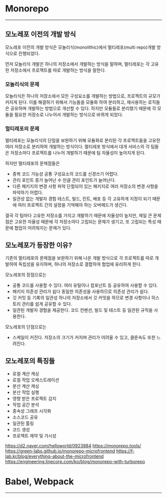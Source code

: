 # Monorepo
---
## 모노레포 이전의 개발 방식

모노레포 이전의 개발 방식은 모놀리식(monolithic)에서 멀티레포(multi repo)개발 방식으로 진행되었다.

먼저 모놀리식 개발은 하나의 저장소에서 개발하는 방식을 말하며, 멀티레포는 각 고유한 저장소에서 프로젝트를 따로 개발하는 방식을 말한다.

### 모놀리식의 문제
모놀리식은 하나의 저장소에서 모든 구성요소를 개발하는 방법으로, 프로젝트의 규모가 커지게 된다. 
이를 해결하기 위해서 기능들을 모듈화 하여 분리하고, 재사용하는 로직들은 공유하며 개발하는 방법으로 개선할 수 있다. 하지만 모듈들로 분리했기 때문에 각 모듈을 필요한 저장소로 나누어서 개발하는 방식으로 바뀌게 되었다.

### 멀티레포의 문제
멀티레포는 모놀리식의 단점을 보완하기 위해 모듈화로 분리된 각 프로젝트들을 고유한 여러 저장소로 분리하여 개발하는 방식이다. 멀티레포 방식에서 대개 서비스의 각 팀들은 저장소마다 프로젝트를 나누어 개발하기 때문에 팀 자율성이 높아지게 된다.

하지만 멀티레포의 문제점들은
- 중복 코드 가능성
  공통 구성요소의 코드를 신경쓰기 어렵다.
- 관리 포인트 증가
  늘어난 수 만큼 관리 포인트가 늘어난다.
- 다른 패키지의 변경 사항 파악
  단절되어 있는 패키지로 여러 저장소의 변경 사항을 파악하기 어렵다.
- 일관성 없는 개발자 경험
  테스트, 빌드, 린트, 배포 등 각 고유하게 지정이 되기 때문에 여러 프로젝트 간의 설정을 기억해야 하는 오버헤드가 생긴다.
  
결국 각 팀마다 고유한 저장소를 가지고 개발하기 때문에 자율성이 높지만, 제일 큰 문제점은 고유한 자율성 때문에 각 저장소마다 고립되는 문제가 생기고, 또 고립되는 특성 때문에 협업이 어려워지는 문제가 있다.

## 모노레포가 등장한 이유?

기존의 멀티레포의 문제점을 보완하기 위해 나온 개발 방식으로 각 프로젝트를 따로 개발하여 독립성을 유지하며, 하나의 저장소로 결합하여 협업에 유리하게 한다.

모노레포의 장점으로는 
- 공통 코드를 사용할 수 있다.
  여러 유틸이나 컴포넌트 등 공유하여 사용할 수 있다.
- 패키지 의존성 관리가 쉽다
  동일한 의존성을 사용하므로 의존성 관리가 쉽다.
- 깃 커밋 등 기록의 일관성
  하나의 저장소에서 깃 커밋을 하므로 변경 사항이나 히스토리 관리를 쉽게 공유할 수 있다.
- 일관된 개발자 경험을 제공한다.
  코드 컨벤션, 빌드 및 테스트 등 일관된 규칙을 사용한다.

모노레포의 단점으로는
- 스케일이 커진다.
  저장소의 크기가 커지며 관리가 어려울 수 있고, 클론속도 또한 느려진다.

## 모노레포의 특징들

- 로컬 계산 캐싱
- 로컬 작업 오케스트레이션
- 분산 계산 캐싱
- 분산 작업 실행
- 영향 받은 프로젝트 감지
- 작업 공간 분석
- 종속성 그래프 시각화
- 소스코드 공유
- 일관된 툴링
- 코드 생성
- 프로젝트 제약 및 가시성

https://d2.naver.com/helloworld/0923884
https://monorepo.tools/
https://green-labs.github.io/monorepo-microfrontend
https://f-lab.kr/blog/everything-about-the-microfrontend
https://engineering.linecorp.com/ko/blog/monorepo-with-turborepo

# Babel, Webpack
---
